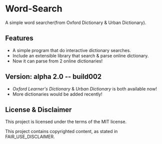 # Word-Search
A simple word searcher(from Oxford Dictionary & Urban Dictionary).

## Features
- A simple program that do interactive dictionary searches.
- Include an extensible library that search & parse online dictionary.
- Now it can parse from 2 online dictionaries!

## Version: alpha 2.0 -- build002
- *Oxford Learner's Dictionary* & *Urban Dictionary* is both available now!
- More dictionaries would be added recently!

## License & Disclaimer
This project is licensed under the terms of the MIT license.

This project contains copyrighted content, as stated in FAIR_USE_DISCLAIMER.
